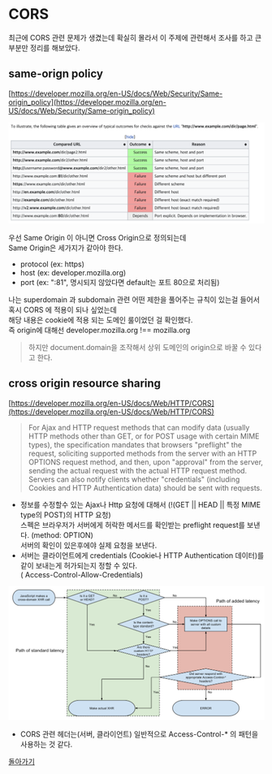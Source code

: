 # CORS

최근에 CORS 관련 문제가 생겼는데 확실히 몰라서 이 주제에 관련해서 조사를 하고 큰 부분만 정리를 해보았다.

## same-orign policy

[https://developer.mozilla.org/en-US/docs/Web/Security/Same-origin_policy](https://developer.mozilla.org/en-US/docs/Web/Security/Same-origin_policy)

![same origin policy](./1.png)

우선 Same Origin 이 아니면 Cross Origin으로 정의되는데  
Same Origin은 세가지가 같아야 한다.

- protocol (ex: https)
- host (ex: developer.mozilla.org)
- port (ex: ":81", 명시되지 않았다면 default는 포트 80으로 처리됨)

나는 superdomain 과 subdomain 관련 어떤 제한을 풀어주는 규칙이 있는걸 들어서 혹시 CORS 에 적용이 되나 싶었는데  
해당 내용은 cookie에 적용 되는 도메인 룰이었던 걸 확인했다.  
즉 origin에 대해선 developer.mozilla.org !== mozilla.org

> 하지만 document.domain을 조작해서 상위 도메인의 origin으로 바꿀 수 있다고 한다.

## cross origin resource sharing

[https://developer.mozilla.org/en-US/docs/Web/HTTP/CORS](https://developer.mozilla.org/en-US/docs/Web/HTTP/CORS)

> For Ajax and HTTP request methods that can modify data (usually HTTP methods other than GET, or for POST usage with certain MIME types), the specification mandates that browsers "preflight" the request, soliciting supported methods from the server with an HTTP OPTIONS request method, and then, upon "approval" from the server, sending the actual request with the actual HTTP request method. Servers can also notify clients whether "credentials" (including Cookies and HTTP Authentication data) should be sent with requests.

- 정보를 수정할수 있는 Ajax나 Http 요청에 대해서 (!(GET || HEAD || 특정 MIME type의 POST)의 HTTP 요청)  
  스펙은 브라우저가 서버에게 허락한 메서드를 확인받는 preflight request를 보낸다. (method: OPTION)  
  서버의 확인이 있은후에야 실제 요청을 보낸다.
- 서버는 클라이언트에게 credentials (Cookie나 HTTP Authentication 데이터)를 같이 보내는게 허가되는지 정할 수 있다.  
  ( Access-Control-Allow-Credentials)

<img src="./2.svg" style="background: white" />

- CORS 관련 헤더는(서버, 클라이언트) 일반적으로 Access-Control-\* 의 패턴을 사용하는 것 같다.

[돌아가기](/README.md)
